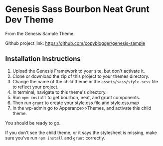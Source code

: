 # Genesis Sass Bourbon Neat Grunt Dev Theme


From the Genesis Sample Theme:

Github project link: https://github.com/copyblogger/genesis-sample


## Installation Instructions

1. Upload the Genesis Framework to your site, but don't activate it. 
2. Clone or download the zip of this project to your themes directory.
3. Change the name of the child theme in the `assets/sass/style.scss` file to reflect your project.
4. In terminal, navigate to this theme's directory.
5. Run `npm install` to get bourbon, neat, and grunt components.
6. Then run `grunt` to create your style.css file and style.css.map
7. In the wp-admin go to Apperance>>Themes, and activate this child theme.

You should be ready to go. 

If you don't see the child theme, or it says the stylesheet is missing, make sure you've run `npm install` and `grunt` correctly.



